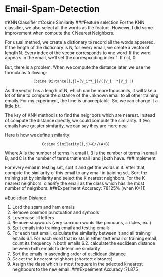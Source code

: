 # Email-Spam-Detection
#KNN Classifier 
#Cosine Similarity
###Feature selection For the KNN classifier, we also select all the words as the feature. However, I did some improvement when compute the K Nearest Neighbors.

For usual method, we create a dictionary to record all the words appeared. If the length of the dictionary is N, for every email, we create a vector of length N. Every index of the vector corresponds to one word. If the word appears in the email, we’ll set the corresponding index 1. If not, 0.

But, there is a problem. When we compute the distance later, we use the formula as following:

                 Cosine Distance(i,j)=(V_i*V_j)/(|V_i |*|V_j |)
As the vector has a length of N, which can be more thousands, it will take a lot of time to compute the distance of the unknown email to all other training emails. For my experiment, the time is unacceptable. So, we can change it a little bit.

The key of KNN method is to find the neighbors which are nearest. Instead of compute the distance directly, we could compute the similarity. If two emails have greater similarity, we can say they are more near.

Here is how we define similarity:

                     Cosine Similarity(i,j)=C/√(A+B)
Where A is the number of terms in email I, B is the number of terms in email B, and C is the number of terms that email i and j both have. ###Implement

For every email in testing set, split it and get the words in it.
After that, compute the similarity of this email to any email in training set.
Sort the training set by similarity and select the K nearest neighbors.
For the K nearest neighbors, classify the email as the class which has the most number of neighbors.
###Experiment Accuracy: 78.125% (when K=11)

#Eucledian Distance
1. Load the spam and ham emails
2. Remove common punctuation and symbols
3. Lowercase all letters
4. Remove stopwords (very common words like pronouns, articles, etc.)
5. Split emails into training email and testing emails
6. For each test email, calculate the similarity between it and all training emails
    6.1. For each word that exists in either test email or training email, count its frequency in both emails
    6.2. calculate the euclidean distance between both emails to determine similarity
7. Sort the emails in ascending order of euclidean distance
8. Select the k nearest neighbors (shortest distance)
9. Assign the class which is most frequent in the selected k nearest neighbours to the new email.
###Experiment Accuracy :71.875
